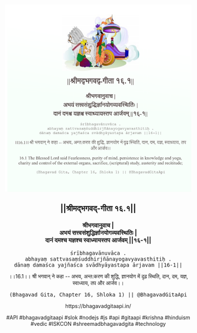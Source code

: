 <img src="../../asset/BG_16_1.png"/>
<center><h2>||श्रीमद्‍भगवद्‍-गीता १६.१||</h2>
<h3>श्रीभगवानुवाच |<br/>अभयं सत्त्वसंशुद्धिर्ज्ञानयोगव्यवस्थितिः |<br/>दानं दमश्च यज्ञश्च स्वाध्यायस्तप आर्जवम् ||१६-१||</h3>
<pre>śrībhagavānuvāca .<br/>abhayaṃ sattvasaṃśuddhirjñānayogavyavasthitiḥ .<br/>dānaṃ damaśca yajñaśca svādhyāyastapa ārjavam ||16-1||</pre>
<p>।।16.1।। श्री भगवान् ने कहा -- अभय, अन्त:करण की शुद्धि, ज्ञानयोग में दृढ़ स्थिति, दान, दम, यज्ञ, स्वाध्याय, तप और आर्जव।।</p>
<pre>(Bhagavad Gita, Chapter 16, Shloka 1) || @BhagavadGitaApi</pre><p>https://bhagavadgitaapi.in/</p><p>#API #bhagavadgitaapi #slok #nodejs #js #api #gitaapi #krishna #hinduism #vedic #ISKCON #shreemadbhagavadgita #technology</p></center>